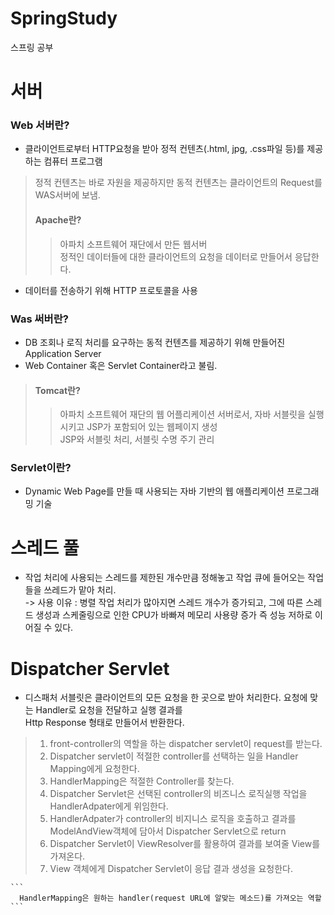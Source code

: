 # SpringStudy
스프링 공부


# 서버
  ### Web 서버란?
  - 클라이언트로부터 HTTP요청을 받아 정적 컨텐츠(.html, jpg, .css파일 등)를 제공하는 컴퓨터 프로그램
  > 정적 컨텐츠는 바로 자원을 제공하지만 동적 컨텐츠는 클라이언트의 Request를 WAS서버에 보냄.
  > #### Apache란?
  > > 아파치 소프트웨어 재단에서 만든 웹서버<br/>
  > > 정적인 데이터들에 대한 클라이언트의 요청을 데이터로 만들어서 응답한다.<br/>

  - 데이터를 전송하기 위해 HTTP 프로토콜을 사용
  
  ### Was 써버란?
  - DB 조회나 로직 처리를 요구하는 동적 컨텐츠를 제공하기 위해 만들어진 Application Server
  - Web Container 혹은 Servlet Container라고 불림.
  > #### Tomcat란?
  > > 아파치 소프트웨어 재단의 웹 어플리케이션 서버로서, 자바 서블릿을 실행시키고 JSP가 포함되어 있는 웹페이지 생성<br/>
  > > JSP와 서블릿 처리, 서블릿 수명 주기 관리<br/>

  ### Servlet이란?
  - Dynamic Web Page를 만들 때 사용되는 자바 기반의 웹 애플리케이션 프로그래밍 기술

# 스레드 풀
  - 작업 처리에 사용되는 스레드를 제한된 개수만큼 정해놓고 작업 큐에 들어오는 작업들을 쓰레드가 맡아 처리.<br/>
  -> 사용 이유 : 병렬 작업 처리가 많아지면 스레드 개수가 증가되고, 그에 따른 스레드 생성과 스케줄링으로 인한 CPU가 바빠져 메모리 사용량 증가
     즉 성능 저하로 이어질 수 있다.
  
  
# Dispatcher Servlet
  - 디스패처 서블릿은 클라이언트의 모든 요청을 한 곳으로 받아 처리한다. 요청에 맞는 Handler로 요청을 전달하고 실행 결과를 <br/>Http Response 형태로 만들어서 반환한다.
  > 1. front-controller의 역할을 하는 dispatcher servlet이 request를 받는다.
  > 2. Dispatcher servlet이 적절한 controller를 선택하는 일을 Handler Mapping에게 요청한다.
  > 3. HandlerMapping은 적절한 Controller를 찾는다.
  > 4. Dispatcher Servlet은 선택된 controller의 비즈니스 로직실행 작업을 HandlerAdpater에게 위임한다.
  > 5. HandlerAdpater가 controller의 비지니스 로직을 호출하고 결과를 ModelAndView객체에 담아서 Dispatcher Servlet으로 return
  > 6. Dispatcher Servlet이 ViewResolver를 활용하여 결과를 보여줄 View를 가져온다.
  > 7. View 객체에게 Dispatcher Servlet이 응답 결과 생성을 요청한다. <br/>
  
    ```
      HandlerMapping은 원하는 handler(request URL에 알맞는 메소드)를 가져오는 역할
    ```
